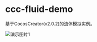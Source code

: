 # ccc-fluid-demo

基于CocosCreator(v2.0.2)的流体模拟实例。

![演示图片1](https://github.com/liuwenkai1023/ccc-fluid-demo/blob/master/screen%20capture/Test.gif?raw=true)